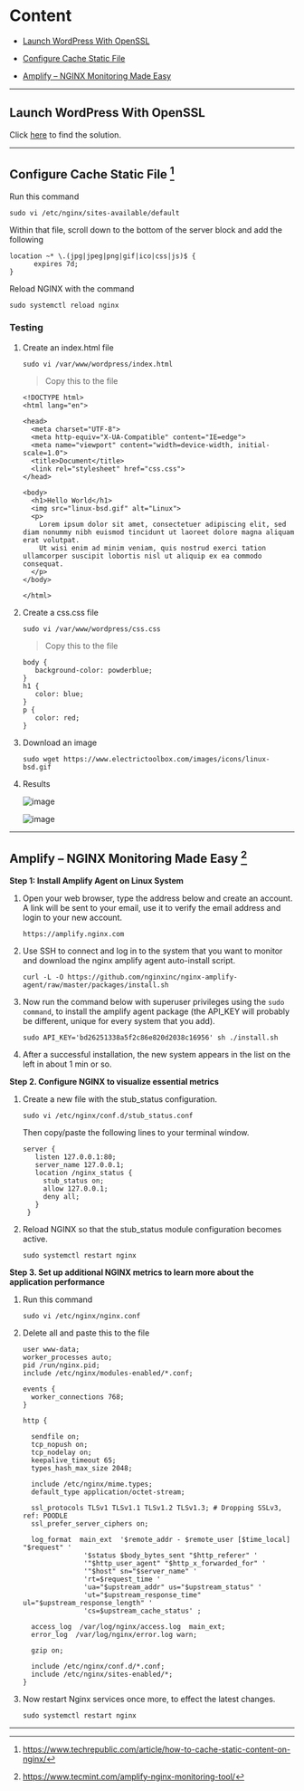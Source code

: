 # Content

- [Launch WordPress With OpenSSL](#wp-ssl)

- [Configure Cache Static File](#static)

- [Amplify – NGINX Monitoring Made Easy](#amplify)
***

## Launch WordPress With OpenSSL <a id="wp-ssl"></a>

Click [here](https://github.com/edith2k1/wordpress-ssl) to find the solution.

***

## Configure Cache Static File <a id="static"></a> [^1]

Run this command

    sudo vi /etc/nginx/sites-available/default

 Within that file, scroll down to the bottom of the server block and add the following

    location ~* \.(jpg|jpeg|png|gif|ico|css|js)$ {
          expires 7d;
    }

Reload NGINX with the command 

    sudo systemctl reload nginx 

### Testing

1. Create an index.html file

       sudo vi /var/www/wordpress/index.html

      > Copy this to the file

       <!DOCTYPE html>
       <html lang="en">

       <head>
         <meta charset="UTF-8">
         <meta http-equiv="X-UA-Compatible" content="IE=edge">
         <meta name="viewport" content="width=device-width, initial-scale=1.0">
         <title>Document</title>
         <link rel="stylesheet" href="css.css">
       </head>

       <body>
         <h1>Hello World</h1>
         <img src="linux-bsd.gif" alt="Linux">
         <p>
           Lorem ipsum dolor sit amet, consectetuer adipiscing elit, sed diam nonummy nibh euismod tincidunt ut laoreet dolore magna aliquam erat volutpat.
           Ut wisi enim ad minim veniam, quis nostrud exerci tation ullamcorper suscipit lobortis nisl ut aliquip ex ea commodo consequat.
         </p>
       </body>

       </html>

2. Create a css.css file

       sudo vi /var/www/wordpress/css.css

      > Copy this to the file

       body {
          background-color: powderblue;
       }
       h1 {
          color: blue;
       }
       p {
          color: red;
       }

3. Download an image

       sudo wget https://www.electrictoolbox.com/images/icons/linux-bsd.gif

4. Results

    ![image](https://user-images.githubusercontent.com/100410064/167249968-0b7d3839-5ae6-435b-8f90-bdda8c498e12.png)
    
    ![image](https://user-images.githubusercontent.com/100410064/167250036-585c3fd9-4047-430e-a6f6-d8d58bb93957.png)

***

## Amplify – NGINX Monitoring Made Easy <a id="amplify"></a>[^2]

**Step 1: Install Amplify Agent on Linux System**

1. Open your web browser, type the address below and create an account. A link will be sent to your email, use it to verify the email address and login to your new account.

       https://amplify.nginx.com

2. Use SSH to connect and log in to the system that you want to monitor and download the nginx amplify agent auto-install script. 

       curl -L -O https://github.com/nginxinc/nginx-amplify-agent/raw/master/packages/install.sh

3. Now run the command below with superuser privileges using the `sudo command`, to install the amplify agent package (the API_KEY will probably be different, unique for every system that you add).

       sudo API_KEY='bd26251338a5f2c86e820d2038c16956' sh ./install.sh

4. After a successful installation, the new system appears in the list on the left in about 1 min or so.

**Step 2. Configure NGINX to visualize essential metrics**

1. Create a new file with the stub_status configuration.

       sudo vi /etc/nginx/conf.d/stub_status.conf

    Then copy/paste the following lines to your terminal window.

       server {
          listen 127.0.0.1:80;
          server_name 127.0.0.1;
          location /nginx_status {
            stub_status on;
            allow 127.0.0.1;
            deny all;
          }
        }

2. Reload NGINX so that the stub_status module configuration becomes active.

       sudo systemctl restart nginx

**Step 3. Set up additional NGINX metrics to learn more about the application performance**

1. Run this command

       sudo vi /etc/nginx/nginx.conf

2. Delete all and paste this to the file

       user www-data;
       worker_processes auto;
       pid /run/nginx.pid;
       include /etc/nginx/modules-enabled/*.conf;

       events {
         worker_connections 768;
       }

       http {

         sendfile on;
         tcp_nopush on;
         tcp_nodelay on;
         keepalive_timeout 65;
         types_hash_max_size 2048;

         include /etc/nginx/mime.types;
 	     default_type application/octet-stream;

         ssl_protocols TLSv1 TLSv1.1 TLSv1.2 TLSv1.3; # Dropping SSLv3, ref: POODLE
         ssl_prefer_server_ciphers on;

	     log_format  main_ext  '$remote_addr - $remote_user [$time_local] "$request" '
                      '$status $body_bytes_sent "$http_referer" '
                      '"$http_user_agent" "$http_x_forwarded_for" '
                      '"$host" sn="$server_name" '
                      'rt=$request_time '
                      'ua="$upstream_addr" us="$upstream_status" '
                      'ut="$upstream_response_time" ul="$upstream_response_length" '
                      'cs=$upstream_cache_status' ;	

         access_log  /var/log/nginx/access.log  main_ext;
         error_log  /var/log/nginx/error.log warn;

         gzip on;

         include /etc/nginx/conf.d/*.conf;
         include /etc/nginx/sites-enabled/*;
       }
       
3. Now restart Nginx services once more, to effect the latest changes.

       sudo systemctl restart nginx


***

[^1]: https://www.techrepublic.com/article/how-to-cache-static-content-on-nginx/
[^2]: https://www.tecmint.com/amplify-nginx-monitoring-tool/
